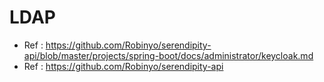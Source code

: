 # LDAP
- Ref : https://github.com/Robinyo/serendipity-api/blob/master/projects/spring-boot/docs/administrator/keycloak.md
- Ref : https://github.com/Robinyo/serendipity-api
